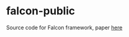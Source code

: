 # falcon-public

Source code for Falcon framework, paper [here](https://arxiv.org/pdf/2004.02229.pdf)
